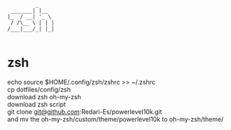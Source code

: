 ```
         _     
 _______| |__  
|_  / __| '_ \ 
 / /\__ \ | | |
/___|___/_| |_|
               
```
  
# zsh
echo source $HOME/.config/zsh/zshrc >> ~/.zshrc  
cp dotfiles/config/zsh  
download zsh oh-my-zsh  
download zsh script  
git clone git@github.com:Redari-Es/powerlevel10k.git  
and mv the oh-my-zsh/custom/theme/powerlevel10k to oh-my-zsh/theme/  


